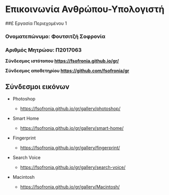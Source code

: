 # Επικοινωνία Ανθρώπου-Υπολογιστή
##£ Εργασία Περιεχομένου 1
### Ονοματεπώνυμο: Φουτσιτζή Σοφρονία
### Αριθμός Μητρώου: Π2017063

**Σύνδεσμος ιστότοπου https://fsofronia.github.io/gr/**

**Σύνδεσμος αποθετηρίου https://github.com/fsofronia/gr**


## Σύνδεσμοι εικόνων

* Photoshop

  * https://fsofronia.github.io/gr/gallery/photoshop/

* Smart Home

  * https://fsofronia.github.io/gr/gallery/smart-home/

* Fingerprint

  * https://fsofronia.github.io/gr/gallery/fingerprint/

* Search Voice

  * https://fsofronia.github.io/gr/gallery/search-voice/

* Macintosh

  * https://fsofronia.github.io/gr/gallery/Macintosh/
